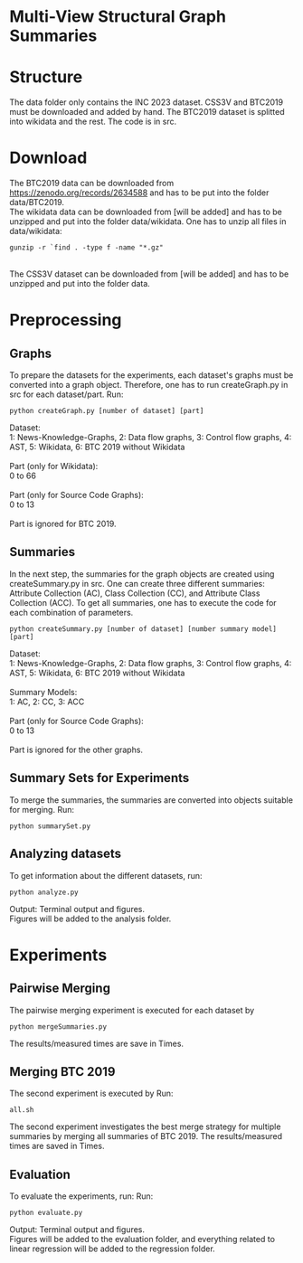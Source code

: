 # Multi-View Structural Graph Summaries

# Structure
The data folder only contains the INC 2023 dataset. CSS3V and BTC2019 must be downloaded and added by hand. The BTC2019 dataset is splitted into wikidata and the rest. 
The code is in src.
# Download
The BTC2019 data can be downloaded from https://zenodo.org/records/2634588 and has to be put into the folder data/BTC2019.
<br />
The wikidata data can be downloaded from [will be added] and has to be unzipped and put into the folder data/wikidata.
One has to unzip all files in data/wikidata:
```console
gunzip -r `find . -type f -name "*.gz"
```
<br />
The CSS3V dataset can be downloaded from [will be added] and has to be unzipped and put into the folder data.

# Preprocessing 
## Graphs
To prepare the datasets for the experiments, each dataset's graphs must be converted into a graph object.
Therefore, one has to run createGraph.py in src for each dataset/part.
Run:
```console
python createGraph.py [number of dataset] [part] 
```
Dataset: <br />
1: News-Knowledge-Graphs, 2: Data flow graphs, 3: Control flow graphs, 4: AST, 5: Wikidata, 6: BTC 2019 without Wikidata<br />
<br />
Part (only for Wikidata):<br />
0 to 66<br /><br />
Part (only for Source Code Graphs):<br />
0 to 13<br /><br />
Part is ignored for BTC 2019.

## Summaries
In the next step, the summaries for the graph objects are created using  createSummary.py in src.
One can create three different summaries: Attribute Collection (AC), Class Collection (CC), and Attribute Class Collection (ACC).
To get all summaries, one has to execute the code for each combination of parameters.
```console
python createSummary.py [number of dataset] [number summary model] [part]
```
Dataset: <br />
1: News-Knowledge-Graphs, 2: Data flow graphs, 3: Control flow graphs, 4: AST, 5: Wikidata, 6: BTC 2019 without Wikidata<br />
<br />
Summary Models:<br />
1: AC, 2: CC, 3: ACC
<br />
<br />
Part (only for Source Code Graphs):<br />
0 to 13<br /><br />
Part is ignored for the other graphs.

## Summary Sets for Experiments
To merge the summaries, the summaries are converted into objects suitable for merging.
Run:
```console
python summarySet.py
```

## Analyzing datasets
To get information about the different datasets, run:
```console
python analyze.py
```
Output: Terminal output and figures.<br />
Figures will be added to the analysis folder.

# Experiments 
## Pairwise Merging
The pairwise merging experiment is executed for each dataset by
```console
python mergeSummaries.py
```
The results/measured times are save in Times.
## Merging BTC 2019
The second experiment is executed by
Run:
```console
all.sh
```
The  second experiment investigates the best merge strategy for multiple summaries by merging all summaries of BTC 2019.
The results/measured times are saved in Times.
## Evaluation
To evaluate the experiments, run:
Run:
```console
python evaluate.py
```
Output: Terminal output and figures.<br />
Figures will be added to the evaluation folder, and everything related to linear regression will be added to the regression folder.
